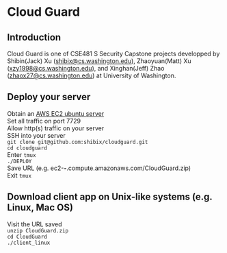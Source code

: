 # Cloud Guard
## Introduction
Cloud Guard is one of CSE481 S Security Capstone projects developped by Shibin(Jack) Xu (shibix@cs.washington.edu), Zhaoyuan(Matt) Xu (xzy1998@cs.washington.edu), and Xinghan(Jeff) Zhao (zhaox27@cs.washington.edu) at University of Washington.

## Deploy your server
Obtain an [AWS EC2 ubuntu server](https://aws.amazon.com/ec2/) <br />
Set all traffic on port 7729 <br />
Allow http(s) traffic on your server <br />
SSH into your server <br />
`git clone git@github.com:shibix/cloudguard.git` <br />
`cd cloudguard` <br />
Enter `tmux` <br />
`./DEPLOY` <br />
Save URL (e.g. ec2-***-***.compute.amazonaws.com/CloudGuard.zip) <br />
Exit `tmux` <br />

## Download client app on Unix-like systems (e.g. Linux, Mac OS)
Visit the URL saved <br />
`unzip CloudGuard.zip` <br />
`cd CloudGuard` <br />
`./client_linux` <br />
